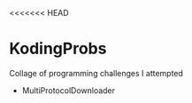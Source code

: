 <<<<<<< HEAD
# KodingProbs
Collage of programming challenges I attempted
 - MultiProtocolDownloader

